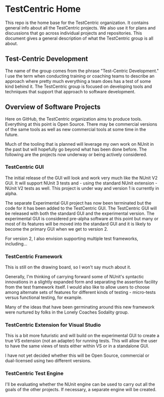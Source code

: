 # TestCentric Home

This repo is the home base for the TestCentric organization. It contains general info about all the TestCentric projects. We also use it for plans and discussions that go across individual projects and repositories. This document gives a general description of what the TestCentric group is all about.

## Test-Centric Development

The name of the group comes from the phrase "Test-Centric Development." I use the term when conducting training or coaching teams to describe an approach where pretty much everything a team does has a test of some kind behind it. The TestCentric group is focused on developing tools and techniques that support that approach to software development.

## Overview of Software Projects

Here on GitHub, the TestCentric organization aims to produce tools. Everything at this point is Open Source. There may be commercial versions of the same tools as well as new commercial tools at some time in the future.

Much of the tooling that is planned will leverage my own work on NUnit in the past but will hopefully go beyond what has been done before. The following are the projects now underway or being actively considered.

### TestCentric GUI

The initial release of the GUI will look and work very much like the NUnit V2 GUI. It will support NUnit 3 tests and - using the standard NUnit extension - NUnit V2 tests as well. This project is under way and version 1 is currently in alpha.

The separate Experimental GUI project has now been terminated but the code for it has been added to the TestCentric GUI. The TestCentric GUI will be released with both the standard GUI and the experimental version. The experimental GUI is considered pre-alpha software at this point but many or most of its features will be moved into the standard GUI and it is likely to become the primary GUI when we get to version 2.

For version 2, I also envision supporting multiple test frameworks, including...

### TestCentric Framework

This is still on the drawing board, so I won't say much about it. 

Generally, I'm thinking of carrying forward some of NUnit's syntactic innovations in a slightly expanded form and separating the assertion facility from the test framework itself. I would also like to allow users to choose among alternate sets of features for different kinds of testing - micro-tests versus functional testing, for example.

Many of the ideas that have been germinating around this new framework were nurtured by folks in the Lonely Coaches Sodality group.

### TestCentric Extension for Visual Studio

This is a bit more futuristic and will build on the experimental GUI to create a true VS extension (not an adapter) for running tests. This will allow the user to have the same views of tests either within VS or in a standalone GUI.

I have not yet decided whether this will be Open Source, commercial or dual-licensed using two different versions.

### TestCentric Test Engine

I'll be evaluating whether the NUnit engine can be used to carry out all the goals of the other projects. If necessary, a separate engine will be created.
